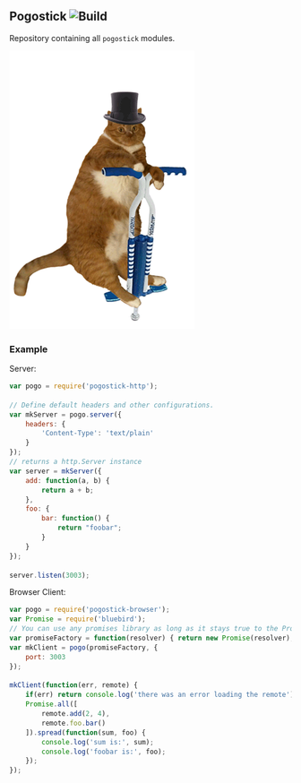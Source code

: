 ## Pogostick ![Build](https://travis-ci.org/AGhost-7/pogostick.svg?branch=master)
Repository containing all `pogostick` modules.

![PogoCat](https://raw.githubusercontent.com/AGhost-7/pogostick/master/pogo-cat.gif)

### Example

Server:
```javascript
var pogo = require('pogostick-http');

// Define default headers and other configurations.
var mkServer = pogo.server({
	headers: {
		'Content-Type': 'text/plain'
	}
});
// returns a http.Server instance
var server = mkServer({
	add: function(a, b) {
		return a + b;
	},
	foo: {
		bar: function() {
			return "foobar";
		}
	}
});

server.listen(3003);
```

Browser Client:
```javascript
var pogo = require('pogostick-browser');
var Promise = require('bluebird');
// You can use any promises library as long as it stays true to the Promise/A+ spec.
var promiseFactory = function(resolver) { return new Promise(resolver); };
var mkClient = pogo(promiseFactory, {
	port: 3003
});

mkClient(function(err, remote) {
	if(err) return console.log('there was an error loading the remote');
	Promise.all([
		remote.add(2, 4),
		remote.foo.bar()
	]).spread(function(sum, foo) {
		console.log('sum is:', sum);
		console.log('foobar is:', foo);
	});
});
```
